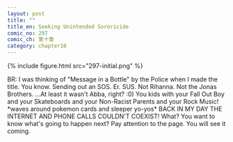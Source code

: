 ```yaml
---
layout: post
title: ""
title_en: Seeking Unintended Sororicide
comic_no: 297
comic_ch: 第十章
category: chapter10
---
```

{% include figure.html src="297-initial.png" %}

BR: I was thinking of "Message in a Bottle" by the Police when I made the title. You know. Sending out an SOS. Er. SUS. Not Rihanna. Not the Jonas Brothers. ...At least it wasn't Abba, right? :0) You kids with your Fall Out Boy and your Skateboards and your Non-Racist Parents and your Rock Music! \*waves around pokemon cards and sleeper yo-yos\* BACK IN MY DAY THE INTERNET AND PHONE CALLS COULDN'T COEXIST! What? You want to know what's going to happen next? Pay attention to the page. You will see it coming.
